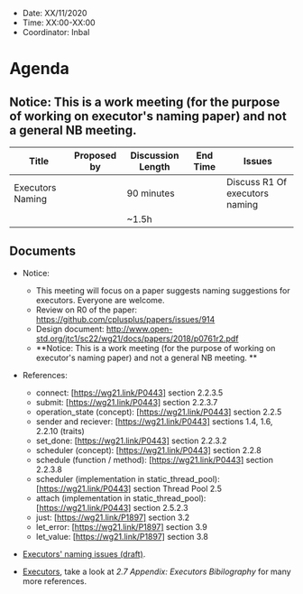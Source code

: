 * Date: XX/11/2020
* Time: XX:00-XX:00
* Coordinator: Inbal

# Agenda

## Notice: This is a work meeting (for the purpose of working on executor's naming paper) and not a general NB meeting. 


| Title | Proposed by | Discussion Length | End Time | Issues                            |
|-----------|-------------|-------------------|----------|-----------------------------------|
| Executors Naming |   | 90 minutes     |     | Discuss R1 Of executors naming   |
|           |       | ~1.5h            |          |                                                          |

## Documents

* Notice: 
  * This meeting will focus on a paper suggests naming suggestions for executors. Everyone are welcome. 
  * Review on R0 of the paper: https://github.com/cplusplus/papers/issues/914
  * Design document: http://www.open-std.org/jtc1/sc22/wg21/docs/papers/2018/p0761r2.pdf
  * **Notice: This is a work meeting (for the purpose of working on executor's naming paper) and not a general NB meeting. **

* References:
  * connect: [https://wg21.link/P0443] section 2.2.3.5
  * submit: [https://wg21.link/P0443] section 2.2.3.7
  * operation_state (concept): [https://wg21.link/P0443] section 2.2.5
  * sender and reciever: [https://wg21.link/P0443] sections 1.4, 1.6, 2.2.10 (traits)
  * set_done: [https://wg21.link/P0443] section 2.2.3.2
  * scheduler (concept): [https://wg21.link/P0443] section 2.2.8
  * schedule (function / method): [https://wg21.link/P0443] section 2.2.3.8
  * scheduler (implementation in static_thread_pool): [https://wg21.link/P0443] section Thread Pool 2.5
  * attach (implementation in static_thread_pool): [https://wg21.link/P0443] section 2.5.2.3
  * just: [https://wg21.link/P1897] section 3.2
  * let_error: [https://wg21.link/P1897] section 3.9
  * let_value: [https://wg21.link/P1897] section 3.8
  
* [Executors' naming issues (draft)](https://docs.google.com/document/d/1AXgg3-sMhYFNv0UJ95K1XQiNBbk9wQ16t6lY5YVidtQ/edit?usp=sharing).
* [Executors](wg21.link/p0443), take a look at _2.7 Appendix: Executors Bibilography_ for many more references.

